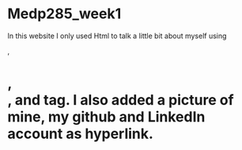 # Medp285_week1
In this  website I only used Html to talk a little bit about myself using <p>,<h1>,</br>,</hr> and <b> tag. I also added a picture of mine, my github and LinkedIn account as hyperlink.
